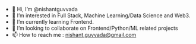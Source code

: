 - 👋 Hi, I’m @nishantguvvada
- 👀 I’m interested in Full Stack, Machine Learning/Data Science and Web3.
- 🌱 I’m currently learning Frontend.
- 💞️ I’m looking to collaborate on Frontend/Python/ML related projects
- 📫 How to reach me : nishant.guvvada@gmail.com
<!---
nishantguvvada/nishantguvvada is a ✨ special ✨ repository because its `README.md` (this file) appears on your GitHub profile.
You can click the Preview link to take a look at your changes.
--->
